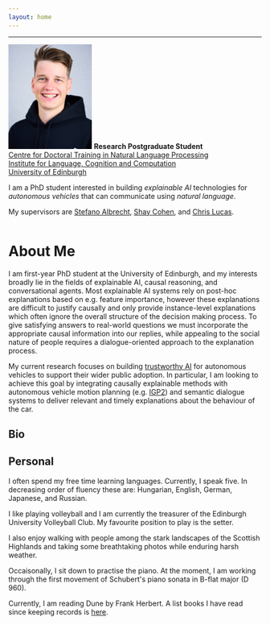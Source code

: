 ```yaml
---
layout: home
---
```

<hr />
<div style="overflow: hidden;">
    <img src="assets/portrait.jpg" alt="Portrait of Balint" width="33%" class="header_img" />
    <strong>Research Postgraduate Student</strong><br />
    <a href="https://edinburghnlp.inf.ed.ac.uk/cdt/">Centre for Doctoral Training in Natural Language Processing</a><br />
    <a href="http://www.ilcc.inf.ed.ac.uk/">Institute for Language, Cognition and Computation</a><br />
    <a href="https://www.ed.ac.uk/">University of Edinburgh</a>
    <p>
    I am a PhD student interested in building <em>explainable AI</em> technologies for <em>autonomous vehicles</em> that can communicate using <em>natural language</em>.
    </p>
    <p>
    My supervisors are <a href="https://agents.inf.ed.ac.uk/stefano-albrecht/">Stefano Albrecht</a>, <a href="https://homepages.inf.ed.ac.uk/scohen/">Shay Cohen</a>, and <a href="https://homepages.inf.ed.ac.uk/clucas2/">Chris Lucas</a>.
    </p>
</div>

# About Me

I am first-year PhD student at the University of Edinburgh, and my interests broadly lie in the fields of explainable AI, causal reasoning, and conversational agents.
Most explainable AI systems rely on post-hoc explanations based on e.g. feature importance, however these explanations are difficult to justify causally and only provide instance-level explanations which often ignore the overall structure of the decision making process.
To give satisfying answers to real-world questions we must incorporate the appropriate causal information into our replies, while appealing to the social nature of people requires a dialogue-oriented approach to the explanation process.

My current research focuses on building [trustworthy AI](https://ec.europa.eu/futurium/en/ai-alliance-consultation.1.html) for autonomous vehicles to support their wider public adoption. 
In particular, I am looking to achieve this goal by integrating causally explainable methods with autonomous vehicle motion planning (e.g. [IGP2](https://www.five.ai/igp2)) and semantic dialogue systems to deliver relevant and timely explanations about the behaviour of the car.


## Bio


## Personal

I often spend my free time learning languages. Currently, I speak five. In decreasing order of fluency these are: Hungarian, English, German, Japanese, and Russian.

I like playing volleyball and I am currently the treasurer of the Edinburgh University Volleyball Club. My favourite position to play is the setter.

I also enjoy walking with people among the stark landscapes of the Scottish Highlands and taking some breathtaking photos while enduring harsh weather.

Occaisonally, I sit down to practise the piano. At the moment, I am working through the first movement of Schubert's piano sonata in B-flat major (D 960).

Currently, I am reading Dune by Frank Herbert. A list books I have read since keeping records is [here](https://www.goodreads.com/review/list/62432429).
